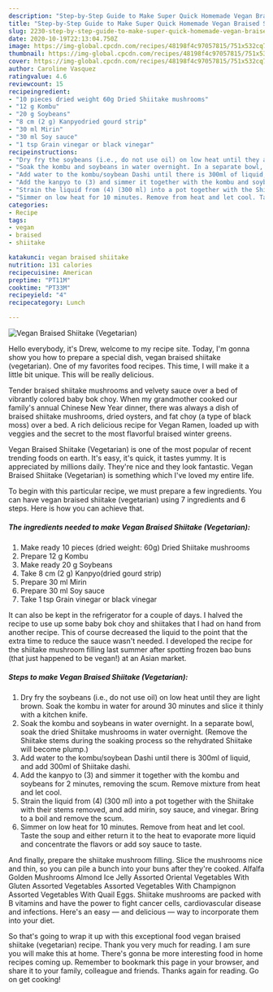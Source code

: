 ```yaml
---
description: "Step-by-Step Guide to Make Super Quick Homemade Vegan Braised Shiitake (Vegetarian)"
title: "Step-by-Step Guide to Make Super Quick Homemade Vegan Braised Shiitake (Vegetarian)"
slug: 2230-step-by-step-guide-to-make-super-quick-homemade-vegan-braised-shiitake-vegetarian
date: 2020-10-19T22:13:04.750Z
image: https://img-global.cpcdn.com/recipes/48198f4c97057815/751x532cq70/vegan-braised-shiitake-vegetarian-recipe-main-photo.jpg
thumbnail: https://img-global.cpcdn.com/recipes/48198f4c97057815/751x532cq70/vegan-braised-shiitake-vegetarian-recipe-main-photo.jpg
cover: https://img-global.cpcdn.com/recipes/48198f4c97057815/751x532cq70/vegan-braised-shiitake-vegetarian-recipe-main-photo.jpg
author: Caroline Vasquez
ratingvalue: 4.6
reviewcount: 15
recipeingredient:
- "10 pieces dried weight 60g Dried Shiitake mushrooms"
- "12 g Kombu"
- "20 g Soybeans"
- "8 cm (2 g) Kanpyodried gourd strip"
- "30 ml Mirin"
- "30 ml Soy sauce"
- "1 tsp Grain vinegar or black vinegar"
recipeinstructions:
- "Dry fry the soybeans (i.e., do not use oil) on low heat until they are light brown. Soak the kombu in water for around 30 minutes and slice it thinly with a kitchen knife."
- "Soak the kombu and soybeans in water overnight. In a separate bowl, soak the dried Shiitake mushrooms in water overnight. (Remove the Shiitake stems during the soaking process so the rehydrated Shiitake will become plump.)"
- "Add water to the kombu/soybean Dashi until there is 300ml of liquid, and add 300ml of Shiitake dashi."
- "Add the kanpyo to (3) and simmer it together with the kombu and soybeans for 2 minutes, removing the scum. Remove mixture from heat and let cool."
- "Strain the liquid from (4) (300 ml) into a pot together with the Shiitake with their stems removed, and add mirin, soy sauce, and vinegar. Bring to a boil and remove the scum."
- "Simmer on low heat for 10 minutes. Remove from heat and let cool. Taste the soup and either return it to the heat to evaporate more liquid and concentrate the flavors or add soy sauce to taste."
categories:
- Recipe
tags:
- vegan
- braised
- shiitake

katakunci: vegan braised shiitake 
nutrition: 131 calories
recipecuisine: American
preptime: "PT11M"
cooktime: "PT33M"
recipeyield: "4"
recipecategory: Lunch

---
```



![Vegan Braised Shiitake (Vegetarian)](https://img-global.cpcdn.com/recipes/48198f4c97057815/751x532cq70/vegan-braised-shiitake-vegetarian-recipe-main-photo.jpg)

Hello everybody, it's Drew, welcome to my recipe site. Today, I'm gonna show you how to prepare a special dish, vegan braised shiitake (vegetarian). One of my favorites food recipes. This time, I will make it a little bit unique. This will be really delicious.

Tender braised shiitake mushrooms and velvety sauce over a bed of vibrantly colored baby bok choy. When my grandmother cooked our family&#39;s annual Chinese New Year dinner, there was always a dish of braised shiitake mushrooms, dried oysters, and fat choy (a type of black moss) over a bed. A rich delicious recipe for Vegan Ramen, loaded up with veggies and the secret to the most flavorful braised winter greens.

Vegan Braised Shiitake (Vegetarian) is one of the most popular of recent trending foods on earth. It's easy, it's quick, it tastes yummy. It is appreciated by millions daily. They're nice and they look fantastic. Vegan Braised Shiitake (Vegetarian) is something which I've loved my entire life.


To begin with this particular recipe, we must prepare a few ingredients. You can have vegan braised shiitake (vegetarian) using 7 ingredients and 6 steps. Here is how you can achieve that.

<!--inarticleads1-->

##### The ingredients needed to make Vegan Braised Shiitake (Vegetarian):

1. Make ready 10 pieces (dried weight: 60g) Dried Shiitake mushrooms
1. Prepare 12 g Kombu
1. Make ready 20 g Soybeans
1. Take 8 cm (2 g) Kanpyo(dried gourd strip)
1. Prepare 30 ml Mirin
1. Prepare 30 ml Soy sauce
1. Take 1 tsp Grain vinegar or black vinegar


It can also be kept in the refrigerator for a couple of days. I halved the recipe to use up some baby bok choy and shiitakes that I had on hand from another recipe. This of course decreased the liquid to the point that the extra time to reduce the sauce wasn&#39;t needed. I developed the recipe for the shiitake mushroom filling last summer after spotting frozen bao buns (that just happened to be vegan!) at an Asian market. 

<!--inarticleads2-->

##### Steps to make Vegan Braised Shiitake (Vegetarian):

1. Dry fry the soybeans (i.e., do not use oil) on low heat until they are light brown. Soak the kombu in water for around 30 minutes and slice it thinly with a kitchen knife.
1. Soak the kombu and soybeans in water overnight. In a separate bowl, soak the dried Shiitake mushrooms in water overnight. (Remove the Shiitake stems during the soaking process so the rehydrated Shiitake will become plump.)
1. Add water to the kombu/soybean Dashi until there is 300ml of liquid, and add 300ml of Shiitake dashi.
1. Add the kanpyo to (3) and simmer it together with the kombu and soybeans for 2 minutes, removing the scum. Remove mixture from heat and let cool.
1. Strain the liquid from (4) (300 ml) into a pot together with the Shiitake with their stems removed, and add mirin, soy sauce, and vinegar. Bring to a boil and remove the scum.
1. Simmer on low heat for 10 minutes. Remove from heat and let cool. Taste the soup and either return it to the heat to evaporate more liquid and concentrate the flavors or add soy sauce to taste.


And finally, prepare the shiitake mushroom filling. Slice the mushrooms nice and thin, so you can pile a bunch into your buns after they&#39;re cooked. Alfalfa Golden Mushrooms Almond Ice Jelly Assorted Oriental Vegetables With Gluten Assorted Vegetables Assorted Vegetables With Champignon Assorted Vegetables With Quail Eggs. Shiitake mushrooms are packed with B vitamins and have the power to fight cancer cells, cardiovascular disease and infections. Here&#39;s an easy — and delicious — way to incorporate them into your diet. 

So that's going to wrap it up with this exceptional food vegan braised shiitake (vegetarian) recipe. Thank you very much for reading. I am sure you will make this at home. There's gonna be more interesting food in home recipes coming up. Remember to bookmark this page in your browser, and share it to your family, colleague and friends. Thanks again for reading. Go on get cooking!
